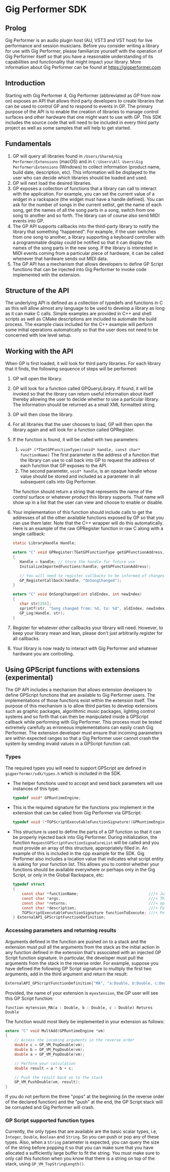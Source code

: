 # Gig Performer SDK

## Prolog

Gig Performer is an audio plugin host (AU, VST3 and VST host) for live performance and session musicians.
Before you consider writing a library for use with Gig Performer, please familiarize yourself with the operation of Gig Performer itself so that you have a reasonable understanding of its capabilities and functionality that might impact your library. More information about Gig Performer can be found at https://gigperformer.com

## Introduction

Starting with Gig Performer 4, Gig Performer (abbreviated as _GP_ from now on) exposes an API that allows third party developers to create libraries that can be used to control GP and to respond to events in GP.
The primary purpose of the API is to enable the creation of libraries to manage control surfaces and other hardware that one might want to use with GP.
This SDK includes the source code that will need to be included in every third party project as well as some samples that will help to get started.

## Fundamentals

1. GP will query all libraries found in `/Users/Shared/Gig Performer/Extensions` (macOS) and in `C:\Users\All Users\Gig Performer\Extensions` (Windows) to collect information (product name, build date, description, etc).
   This information will be displayed to the user who can decide which libraries should be loaded and used.
2. GP will next load the desired libraries.
3. GP exposes a collection of functions that a library can call to interact with the application.
   For example, you can set the current value of a widget in a rackspace (the widget must have a handle defined).
   You can ask for the number of songs in the current setlist, get the name of each song, get the names of all the song parts in a song, switch from one song to another and so forth.
   The library can of course also send MIDI events into GP.
4. The GP API supports callbacks into the third-party library to notify the library that something "happened".
   For example, if the user switches from one song to another, a library supporting a keyboard controller with a programmable display could be notified so that it can display the names of the song parts in the new song.
   If the library is interested in MIDI events coming from a particular piece of hardware, it can be called whenever that hardware sends out MIDI data.
5. The GP API has a mechanism that allows developers to define GP Script functions that can be injected into Gig Performer to invoke code implemented with the extension.

## Structure of the API

The underlying API is defined as a collection of typedefs and functions in C as this will allow almost any language to be used to develop a library as long as it can make C calls.
Simple examples are provided in C++ and shell scripts as well as CMake descriptions are included to automate the build process.
The example class included for the C++ example will perform some initial operations automatically so that the user does not need to be concerned with low level setup.

## Working with the API

When GP is first loaded, it will look for third party libraries.
For each library that it finds, the following sequence of steps will be performed:

1. GP will open the library.
2. GP will look for a function called GPQueryLibrary.
   If found, it will be invoked so that the library can return useful information about itself thereby allowing the user to decide whether to use a particular library.
   The information should be returned as a small XML formatted string.
3. GP will then close the library.
4. For all libraries that the user chooses to load, GP will then open the library again and will look for a function called GPRegister.
5. If the function is found, it will be called with two parameters:

   1. `void* (*TGetGPFunctionType)(void* handle, const char* functionName)`
      The first parameter is the address of a function that the library can use to call back into GP to request the address of each function that GP exposes to the API.
   2. The second parameter, `void* handle`, is an opaque handle whose value should be stored and included as a parameter in all subsequent calls into Gig Performer.

   The function should return a string that represents the name of the control surface or whatever product this library supports.
   That name will show up in a list that the user can view and choose to enable or disable.

6. Your implementation of this function should include calls to get the addresses of all the other available functions exposed by GP so that you can use them later.
   Note that the C++ wrapper will do this automatically.
   Here is an example of the raw GPRegister function in raw C along with a single callback:

   ```c
   static LibraryHandle Handle;

   extern "C" void GPRegister(TGetGPFunctionType getGPFunctionAddress, void *handle)
   {
      Handle = handle; // Store the handle for future use
      InitializeImportedFunctions(handle, getGPFunctionAddress);

      // You will need to register callbacks to be informed of changes
      GP_RegisterCallback(handle, "OnSongChanged");
   }

   extern "C" void OnSongChanged(int oldIndex, int newIndex)
   {
      char str[255];
      sprintf(str, "Song changed from: %d, to: %d", oldIndex, newIndex);
      GP_Log(Handle, str);
   }
   ```

7. Register for whatever other callbacks your library will need.
   However, to keep your library mean and lean, please don't just arbitrarily register for all callbacks.
8. Your library is now ready to interact with Gig Performer and whatever hardware you are controlling.

## Using GPScript functions with extensions (experimental)

The GP API includes a mechanism that allows extension developers to define GPScript functions that are available to Gig Performer users.
The implementations of those functions exist within the extension itself.
The purpose of this mechanism is to allow third parties to develop extensions such as graphic packages, algorithmic music packages, lighting control systems and so forth that can then be manipulated inside a GPScript callback while performing with Gig Performer.
This process must be tested extremely carefully as erroneous implementations can easily crash Gig Performer.
The extension developer must ensure that incoming parameters are within expected ranges so that a Gig Performer user cannot crash the system by sending invalid values in a GPScript function call.

### Types

The required types you will need to support GPScript are defined in `gigperformer/sdk/types.h` which is included in the SDK.

- The helper functions used to accept and send back parameters will use instances of this type:

  ```c
  typedef void* GPRuntimeEngine;
  ```

- This is the required signature for the functions you implement in the extension that can be called from Gig Performer via GPScript:

  ```c
  typedef void (*TGPScriptExecutableFunctionSignature)(GPRuntimeEngine* vm);
  ```

- This structure is used to define the parts of a GP function so that it can be properly injected back into Gig Performer.
  During initialization, the function `RequestGPScriptFunctionSignatureList` will be called and you must provide an array of this structure, appropriately filled in.
  An example of this is included in the cpp example for the SDK.
  Gig Performer also includes a location value that indicates what script entity is asking for your function list.
  This allows you to control whether your functions should be available everywhere or perhaps only in the Gig Script, or only in the Global Rackspace, etc:

  ```c
  typedef struct
  {
      const char *functionName;                               ///< Just the name of the function
      const char *args;                                       ///< The args and the optional return type
      const char *returns;                                    ///< optional return type clause
      const char *description;                                ///< For the helper in the script editor
      TGPScriptExecutableFunctionSignature functionToExecute; ///< Pointer to the function implementation
  } ExternalAPI_GPScriptFunctionDefinition;
  ```

### Accessing parameters and returning results

Arguments defined in the function are pushed on to a stack and the extension must pull all the arguments from the stack as the initial action in any function defined in the extension that's associated with an injected GP Script function signature.
In particular, the developer must pull the arguments from the stack in the reverse order.
For example, suppose you have defined the following GP Script signature to multiply the first two arguments, add in the third argument and return the result:

```cpp
ExternalAPI_GPScriptFunctionDefinition{"MA", "a:Double, b:Double, c:Double", "Returns Double", "Mult And Add", MultAdd}
```

Provided, the name of your extension is `myextension`, the GP user will see this GP Script function:

```
function mytension_MA(a : Double, b : Double, c : Double) Returns Double
```

The function would most likely be implemented in your extension as follows:

```c
extern "C" void MultAdd(GPRuntimeEngine *vm)
{
    // Access the incoming arguments in the reverse order
    double c = GP_VM_PopDouble(vm);
    double b = GP_VM_PopDouble(vm);
    double a = GP_VM_PopDouble(vm);

    // Perform your calculation
    double result = a * b + c;

    // Push the result back on to the stack
    GP_VM_PushDouble(vm, result);
}
```

If you do not perform the three "pops" at the beginning (in the reverse order of the declared function) and the "push" at the end, the GP Script stack will be corrupted and Gig Performer will crash.

### GP Script supported function types

Currently, the only types that are available are the basic scalar types, i.e, `Integer`, `Double`, `Boolean` and `String`.
So you can push or pop any of these types.
Also, when a `String` parameter is expected, you can query the size of the string before popping it so that you can make sure that you have allocated a sufficiently large buffer to fit the string.
You must make sure to only call this function when you know that there is a string on top of the stack, using `GP_VM_TopStringLength()`.
